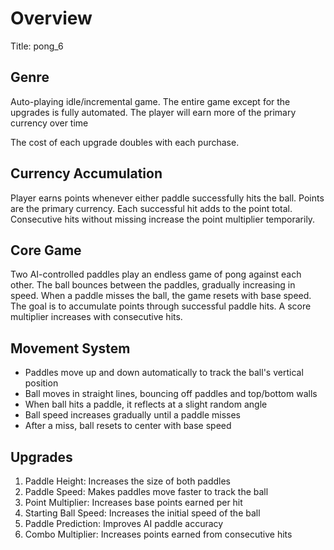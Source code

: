 # Overview
Title: pong_6

## Genre
Auto-playing idle/incremental game. The entire game except for the upgrades is fully automated. The player will earn more of the primary currency over time

The cost of each upgrade doubles with each purchase.

## Currency Accumulation
Player earns points whenever either paddle successfully hits the ball. Points are the primary currency.
Each successful hit adds to the point total.
Consecutive hits without missing increase the point multiplier temporarily.

## Core Game
Two AI-controlled paddles play an endless game of pong against each other.
The ball bounces between the paddles, gradually increasing in speed.
When a paddle misses the ball, the game resets with base speed.
The goal is to accumulate points through successful paddle hits.
A score multiplier increases with consecutive hits.

## Movement System
- Paddles move up and down automatically to track the ball's vertical position
- Ball moves in straight lines, bouncing off paddles and top/bottom walls
- When ball hits a paddle, it reflects at a slight random angle
- Ball speed increases gradually until a paddle misses
- After a miss, ball resets to center with base speed

## Upgrades
1. Paddle Height: Increases the size of both paddles
2. Paddle Speed: Makes paddles move faster to track the ball
3. Point Multiplier: Increases base points earned per hit
4. Starting Ball Speed: Increases the initial speed of the ball
5. Paddle Prediction: Improves AI paddle accuracy
6. Combo Multiplier: Increases points earned from consecutive hits
